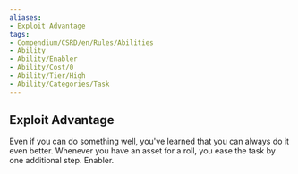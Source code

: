 ```yaml
---
aliases:
- Exploit Advantage
tags:
- Compendium/CSRD/en/Rules/Abilities
- Ability
- Ability/Enabler
- Ability/Cost/0
- Ability/Tier/High
- Ability/Categories/Task
---
```


  
## Exploit Advantage  
Even if you can do something well, you've learned that you can always do it even better. Whenever you have an asset for a roll, you ease the task by one additional step. Enabler.
